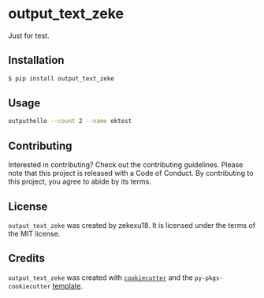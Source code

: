 # output_text_zeke

Just for test.

## Installation

```bash
$ pip install output_text_zeke
```

## Usage

```sh
outputhello --count 2 --name oktest
```

## Contributing

Interested in contributing? Check out the contributing guidelines. Please note that this project is released with a Code of Conduct. By contributing to this project, you agree to abide by its terms.

## License

`output_text_zeke` was created by zekexu18. It is licensed under the terms of the MIT license.

## Credits

`output_text_zeke` was created with [`cookiecutter`](https://cookiecutter.readthedocs.io/en/latest/) and the `py-pkgs-cookiecutter` [template](https://github.com/py-pkgs/py-pkgs-cookiecutter).
